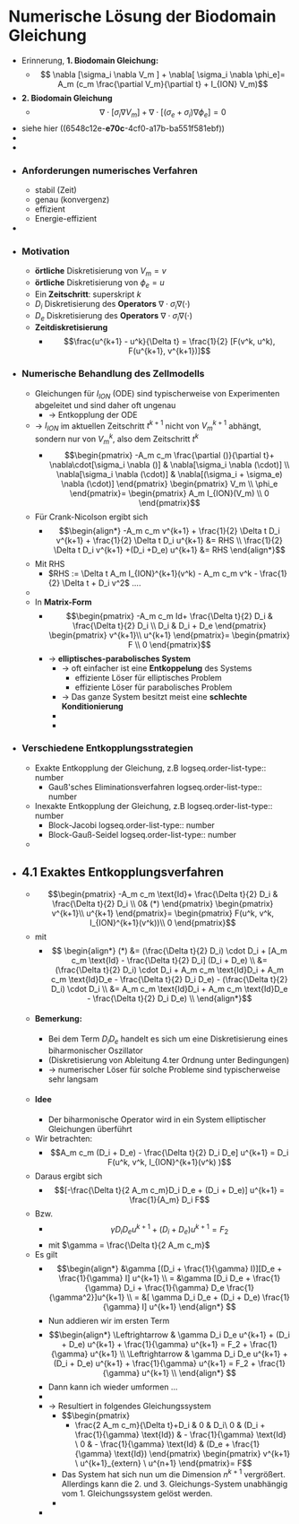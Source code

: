 # Numerische Lösung der Biodomain Gleichung
- Erinnerung, **1. Biodomain Gleichung:**
	- $$ \nabla [\sigma_i \nabla V_m ] + \nabla[ \sigma_i \nabla \phi_e]= A_m (c_m \frac{\partial V_m}{\partial t} + I_{ION} V_m)$$
- **2. Biodomain Gleichung**
	- $$\nabla \cdot [\sigma_i \nabla V_m] + \nabla \cdot [(\sigma_e + \sigma_i) \nabla \phi_e] = 0$$
- siehe hier ((6548c12e-**e70c**-4cf0-a17b-ba551f581ebf))
-
-
- ### Anforderungen numerisches Verfahren
	- stabil (Zeit)
	- genau (konvergenz)
	- effizient
	- Energie-effizient
-
- ### Motivation
	- **örtliche** Diskretisierung von $V_m = v$
	- **örtliche** Diskretisierung von $\phi_e = u$
	- Ein **Zeitschritt**: superskript $k$
	- $D_i$ Diskretisierung des **Operators** $\nabla \cdot \sigma_i \nabla(\cdot)$
	- $D_e$ Diskretisierung des **Operators** $\nabla \cdot \sigma_i \nabla(\cdot)$
	- **Zeitdiskretisierung**
		- $$\frac{u^{k+1} - u^k}{\Delta t} = \frac{1}{2} [F(v^k, u^k), F(u^{k+1}, v^{k+1})]$$
- ### Numerische Behandlung des Zellmodells
	- Gleichungen für $I_{ION}$ (ODE) sind typischerweise von Experimenten abgeleitet und sind daher oft ungenau
		- -> Entkopplung der ODE
	- -> $I_{ION}$ im aktuellen Zeitschritt $t^{k+1}$ nicht von $V_m^{k+1}$ abhängt, sondern nur von $V_m^k$, also dem Zeitschritt $t^k$
		- $$\begin{pmatrix}
		  -A_m c_m \frac{\partial ()}{\partial t}+ \nabla\cdot[\sigma_i \nabla ()] & \nabla[\sigma_i \nabla (\cdot)] \\
		  \nabla[\sigma_i \nabla (\cdot)] & \nabla[(\sigma_i + \sigma_e) \nabla (\cdot)]
		  \end{pmatrix}
		  \begin{pmatrix}
		  V_m \\ \phi_e 
		  \end{pmatrix}= \begin{pmatrix}
		  A_m I_{ION}(V_m) \\ 0
		  \end{pmatrix}$$
	- Für Crank-Nicolson ergibt sich
		- $$\begin{align*}
		  -A_m c_m v^{k+1} + \frac{1}{2} \Delta t D_i v^{k+1} + \frac{1}{2} \Delta t D_i u^{k+1} &= RHS \\
		  \frac{1}{2} \Delta t D_i v^{k+1} +(D_i +D_e) u^{k+1} &= RHS 
		  \end{align*}$$
	- Mit RHS
		- $RHS := \Delta t A_m I_{ION}^{k+1}(v^k) - A_m c_m v^k - \frac{1}{2} \Delta t + D_i v^2$ ....
	-
	- In **Matrix-Form**
		- $$\begin{pmatrix}
		  -A_m c_m Id+ \frac{\Delta t}{2} D_i & \frac{\Delta t}{2} D_i \\
		  D_i & D_i + D_e
		  \end{pmatrix}
		  \begin{pmatrix}
		  v^{k+1}\\ u^{k+1} 
		  \end{pmatrix}= \begin{pmatrix}
		  F \\ 0
		  \end{pmatrix}$$
		- -> **elliptisches-parabolisches System**
			- -> oft einfacher ist eine **Entkoppelung** des Systems
				- effiziente Löser für elliptisches Problem
				- effiziente Löser für parabolisches Problem
			- -> Das ganze System besitzt meist eine **schlechte Konditionierung**
			-
			-
- ### Verschiedene Entkopplungsstrategien
	- Exakte Entkopplung der Gleichung, z.B
	  logseq.order-list-type:: number
		- Gauß'sches Eliminationsverfahren
		  logseq.order-list-type:: number
	- Inexakte Entkopplung der Gleichung, z.B
	  logseq.order-list-type:: number
		- Block-Jacobi
		  logseq.order-list-type:: number
		- Block-Gauß-Seidel
		  logseq.order-list-type:: number
	-
- ## 4.1 Exaktes Entkopplungsverfahren
	- $$\begin{pmatrix}
	  -A_m c_m \text{Id}+ \frac{\Delta t}{2} D_i & \frac{\Delta t}{2} D_i \\
	  0& (*)
	  \end{pmatrix}
	  \begin{pmatrix}
	  v^{k+1}\\ u^{k+1} 
	  \end{pmatrix}= \begin{pmatrix}
	  F(u^k, v^k, I_{ION}^{k+1}(v^k))\\ 0
	  \end{pmatrix}$$
	- mit
		- $$ \begin{align*}
		  (*) &= (\frac{\Delta t}{2} D_i) \cdot D_i + [A_m c_m \text{Id} - \frac{\Delta t}{2} D_i] (D_i + D_e) \\
		  &=  (\frac{\Delta t}{2} D_i) \cdot D_i + A_m c_m \text{Id}D_i + A_m c_m \text{Id}D_e - \frac{\Delta t}{2} D_i D_e) - (\frac{\Delta t}{2} D_i) \cdot D_i \\
		  &=  A_m c_m \text{Id}D_i + A_m c_m \text{Id}D_e - \frac{\Delta t}{2} D_i D_e) \\
		  \end{align*}$$
	- #### Bemerkung:
		- Bei dem Term $D_i D_e$ handelt es sich um eine Diskretisierung eines biharmonischer Oszillator
		- (Diskretisierung von Ableitung 4.ter Ordnung unter Bedingungen)
		- -> numerischer Löser für solche Probleme sind typischerweise sehr langsam
	- #### Idee
		- Der biharmonische Operator wird in ein System elliptischer Gleichungen überführt
	- Wir betrachten:
		- $$A_m c_m (D_i + D_e) - \frac{\Delta t}{2} D_i D_e] u^{k+1} = D_i F(u^k, v^k, I_{ION}^{k+1}(v^k) )$$
	- Daraus ergibt sich
		- $$[-\frac{\Delta t}{2 A_m c_m}D_i D_e + (D_i + D_e)] u^{k+1} = \frac{1}{A_m} D_i F$$
	- Bzw.
		- $$\gamma D_i D_e u^{k+1} + (D_i + D_e) u^{k+1} = F_2$$
		- mit $\gamma = \frac{\Delta t}{2 A_m c_m}$
	- Es gilt
		- $$\begin{align*}
		  &\gamma [(D_i + \frac{1}{\gamma} I)][D_e + \frac{1}{\gamma} I] u^{k+1} \\
		  = &\gamma [D_i D_e + \frac{1}{\gamma} D_i + \frac{1}{\gamma} D_e  \frac{1}{\gamma^2}]u^{k+1} \\
		  = &[ \gamma D_i D_e + (D_i + D_e) \frac{1}{\gamma} I] u^{k+1}
		  \end{align*}
		  $$
		- Nun addieren wir im ersten Term
		- $$\begin{align*}
		  \Leftrightarrow & \gamma D_i D_e u^{k+1} + (D_i + D_e) u^{k+1} + \frac{1}{\gamma} u^{k+1} = F_2 + \frac{1}{\gamma} u^{k+1} \\
		  \Leftrightarrow & \gamma D_i D_e u^{k+1} + (D_i + D_e) u^{k+1} + \frac{1}{\gamma} u^{k+1} = F_2 + \frac{1}{\gamma} u^{k+1} \\
		  \end{align*}
		  $$
		- Dann kann ich wieder umformen ...
		-
		- -> Resultiert in folgendes Gleichungssystem
			- $$\begin{pmatrix}
			  - \frac{2 A_m c_m}{\Delta t}+D_i  & 0 & D_i\\
			  0 & (D_i + \frac{1}{\gamma} \text{Id}) & - \frac{1}{\gamma} \text{Id} \\
			  0 & - \frac{1}{\gamma} \text{Id} & (D_e + \frac{1}{\gamma} \text{Id})
			  \end{pmatrix}
			  \begin{pmatrix}
			  v^{k+1} \\ u^{k+1}_{extern} \\ u^{n+1}
			  \end{pmatrix}= F$$
			- Das System hat sich nun um die Dimension $n^{k+1}$ vergrößert. Allerdings kann die 2. und 3. Gleichungs-System unabhängig vom 1. Gleichungssystem gelöst werden.
			-
		-
